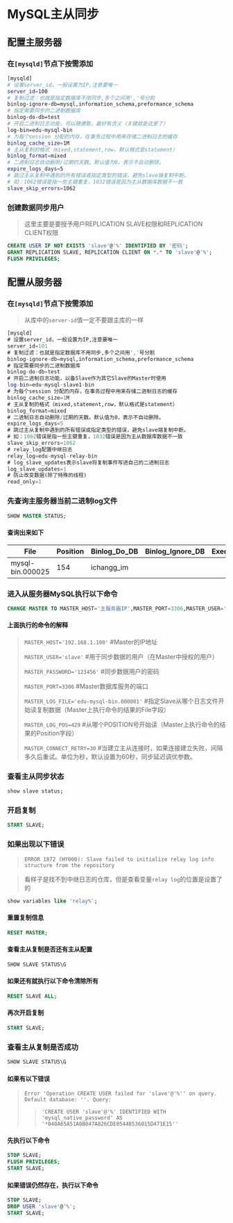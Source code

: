 # MySQL主从同步

## 配置主服务器

### 在`[mysqld]`节点下按需添加

```bash
[mysqld]
# 设置server_id，一般设置为IP,注意要唯一
server_id=100
# 复制过滤：也就是指定数据库不用同步,多个之间用','号分割
binlog-ignore-db=mysql,information_schema,preformance_schema
# 指定需要同步的二进制数据库
binlog-do-db=test
# 开启二进制日志功能，可以随便取，最好有含义（关键就是这里了）
log-bin=edu-mysql-bin
# 为每个session 分配的内存，在事务过程中用来存储二进制日志的缓存
binlog_cache_size=1M
# 主从复制的格式（mixed,statement,row，默认格式是statement）
binlog_format=mixed
# 二进制日志自动删除/过期的天数。默认值为0，表示不自动删除。
expire_logs_days=5
# 跳过主从复制中遇到的所有错误或指定类型的错误，避免slave端复制中断。
# 如：1062错误是指一些主键重复，1032错误是因为主从数据库数据不一致
slave_skip_errors=1062
```

### 创建数据同步用户

> 这里主要是要授予用户REPLICATION SLAVE权限和REPLICATION CLIENT权限

```sql
CREATE USER IF NOT EXISTS 'slave'@'%' IDENTIFIED BY '密码';
GRANT REPLICATION SLAVE, REPLICATION CLIENT ON *.* TO 'slave'@'%';
FLUSH PRIVILEGES;
```

## 配置从服务器

### 在`[mysqld]`节点下按需添加

> 从库中的`server-id`值一定不要跟主库的一样

```sql
[mysqld]
# 设置server_id，一般设置为IP,注意要唯一
server_id=101
# 复制过滤：也就是指定数据库不用同步,多个之间用','号分割
binlog-ignore-db=mysql,information_schema,preformance_schema
# 指定需要同步的二进制数据库
binlog-do-db=test
# 开启二进制日志功能，以备Slave作为其它Slave的Master时使用
log-bin=edu-mysql-slave1-bin
# 为每个session 分配的内存，在事务过程中用来存储二进制日志的缓存
binlog_cache_size=1M
# 主从复制的格式（mixed,statement,row，默认格式是statement）
binlog_format=mixed
# 二进制日志自动删除/过期的天数。默认值为0，表示不自动删除。
expire_logs_days=5
# 跳过主从复制中遇到的所有错误或指定类型的错误，避免slave端复制中断。
# 如：1062错误是指一些主键重复，1032错误是因为主从数据库数据不一致
slave_skip_errors=1062
# relay_log配置中继日志
relay_log=edu-mysql-relay-bin
# log_slave_updates表示slave将复制事件写进自己的二进制日志
log_slave_updates=1
# 防止改变数据(除了特殊的线程)
read_only=1
```

### 先查询主服务器当前二进制log文件

```sql
SHOW MASTER STATUS;
```

#### 查询出来如下

| File | Position | Binlog_Do_DB | Binlog_Ignore_DB | Executed_Gtid_Set |
|---------------|---------------|---------------|---------------|---------------|
| mysql-bin.000025 | 154 | ichangg_im	|

### 进入从服务器MySQL执行以下命令

```sql
CHANGE MASTER TO MASTER_HOST='主服务器IP',MASTER_PORT=3306,MASTER_USER='主服务器同步用户名',MASTER_PASSWORD='密码',MASTER_LOG_FILE='主MySQL二进制文件名',MASTER_LOG_POS=Position字段中数据,MASTER_CONNECT_RETRY=30;
```

#### 上面执行的命令的解释

> `MASTER_HOST='192.168.1.100'` #Master的IP地址
>
> `MASTER_USER='slave'` #用于同步数据的用户（在Master中授权的用户）
>
> `MASTER_PASSWORD='123456'` #同步数据用户的密码
>
> `MASTER_PORT=3306` #Master数据库服务的端口
>
> `MASTER_LOG_FILE='edu-mysql-bin.000001'` #指定Slave从哪个日志文件开始读复制数据（Master上执行命令的结果的File字段）
>
> `MASTER_LOG_POS=429` #从哪个POSITION号开始读（Master上执行命令的结果的Position字段）
>
> `MASTER_CONNECT_RETRY=30` #当建立主从连接时，如果连接建立失败，间隔多久后重试。单位为秒，默认设置为60秒，同步延迟调优参数。

### 查看主从同步状态

```sql
show slave status;
```

### 开启复制

```sql
START SLAVE;
```

### 如果出现以下错误

> `ERROR 1872 (HY000): Slave failed to initialize relay log info structure from the repository`

> 看样子是找不到中继日志的仓库，但是查看变量`relay log`的位置是设置了的

```sql
show variables like 'relay%';
```

#### 重置复制信息

```sql
RESET MASTER;
```

#### 查看主从复制是否还有主从配置

```sql
SHOW SLAVE STATUS\G
```

#### 如果还有就执行以下命令清除所有

```sql
RESET SLAVE ALL;
```

#### 再次开启复制

```sql
START SLAVE;
```

### 查看主从复制是否成功

```sql
SHOW SLAVE STATUS\G
```

#### 如果有以下错误

> `Error 'Operation CREATE USER failed for 'slave'@'%'' on query. Default database: ''. Query: `
>> `'CREATE USER 'slave'@'%' IDENTIFIED WITH 'mysql_native_password' AS '*040A65A51A0B047A826CDE05448536015D471E15''`


#### 先执行以下命令

```sql
STOP SLAVE;
FLUSH PRIVILEGES;
START SLAVE;
```

#### 如果错误仍然存在，执行以下命令

```sql
STOP SLAVE;
DROP USER 'slave'@'%';
START SLAVE;
```


